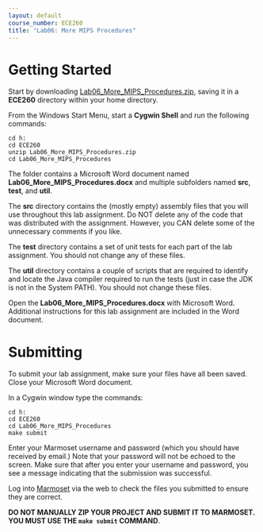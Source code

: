 ```yaml
---
layout: default
course_number: ECE260
title: "Lab06: More MIPS Procedures"
---
```


Getting Started
===============

Start by downloading [Lab06_More_MIPS_Procedures.zip](Lab06_More_MIPS_Procedures.zip), saving it in a **ECE260** directory within your home directory.

From the Windows Start Menu, start a **Cygwin Shell** and run the following commands:

    cd h:
    cd ECE260
    unzip Lab06_More_MIPS_Procedures.zip
    cd Lab06_More_MIPS_Procedures


The folder contains a Microsoft Word document named **Lab06_More_MIPS_Procedures.docx**
and multiple subfolders named **src**, **test**, and **util**.

The **src** directory contains the (mostly empty) assembly files that you will use throughout this lab assignment.
Do NOT delete any of the code that was distributed with the assignment.
However, you CAN delete some of the unnecessary comments if you like.

The **test** directory contains a set of unit tests for each part of the lab assignment. 
You should not change any of these files.

The **util** directory contains a couple of scripts that are required to identify and locate the Java compiler required 
to run the tests (just in case the JDK is not in the System PATH). You should not change these files.
  
Open the **Lab06_More_MIPS_Procedures.docx** with Microsoft Word.  Additional instructions for this lab assignment are 
included in the Word document.



Submitting
==========

To submit your lab assignment, make sure your files have all been saved.
Close your Microsoft Word document.

In a Cygwin window type the commands:

    cd h:
    cd ECE260
    cd Lab06_More_MIPS_Procedures
    make submit

Enter your Marmoset username and password (which you should have received by email.) 
Note that your password will not be echoed to the screen. 
Make sure that after you enter your username and password, you see a message indicating that the submission was successful.

Log into [Marmoset](https://cs.ycp.edu/marmoset/login) via the web to check the files you submitted to ensure they are correct.

**DO NOT MANUALLY ZIP YOUR PROJECT AND SUBMIT IT TO MARMOSET.  
YOU MUST USE THE ```make submit``` COMMAND**.
